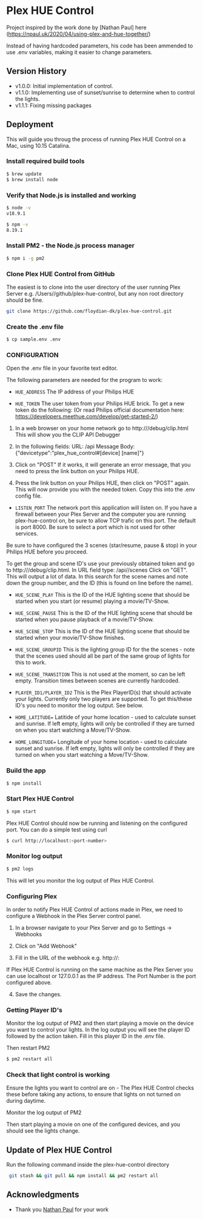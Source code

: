 # Plex HUE Control

Project inspired by the work done by [Nathan Paul] here (https://npaul.uk/2020/04/using-plex-and-hue-together/)

Instead of having hardcoded parameters, his code has been ammended to use .env variables, making it easier to change parameters.

## Version History
* v1.0.0: Initial implementation of control.
* v1.1.0: Implementing use of sunset/sunrise to determine when to control the lights.
* v1.1.1: Fixing missing packages

## Deployment

This will guide you throug the process of running Plex HUE Control on a Mac, using 10.15 Catalina.

### Install required build tools
```bash
$ brew update
$ brew install node
```

### Verify that Node.js is installed and working
```bash
$ node -v
v18.9.1

$ npm -v
8.19.1
```

### Install PM2 - the Node.js process manager
```bash
$ npm i -g pm2
```

### Clone Plex HUE Control from GitHub

The easiest is to clone into the user directory of the user running Plex Server e.g. /Users/<my-user-name>/github/plex-hue-control, but any non root directory should be fine.

```bash
git clone https://github.com/floydian-dk/plex-hue-control.git
```

### Create the .env file

```bash
$ cp sample.env .env
```

### CONFIGURATION

Open the .env file in your favorite text editor.

The following parameters are needed for the program to work:

* `HUE_ADDRESS`
The IP address of your Philips HUE


* `HUE_TOKEN`
The user token from your Philips HUE brick.
To get a new token do the following: (Or read Philips official documentation here: https://developers.meethue.com/develop/get-started-2/)

1. In a web browser on your home network go to http://<ip-address-of-hue>/debug/clip.html
This will show you the CLIP API Debugger

2. In the following fields:
	URL: /api
	Message Body: {"devicetype":"plex_hue_control#[device] [name]"}

3. Click on "POST"
If it works, it will generate an error message, that you need to press the link button on your Philips HUE.

4. Press the link button on your Philips HUE, then click on "POST" again. This will now provide you with the needed token.
Copy this into the .env config file.

* `LISTEN_PORT`
The network port this application will listen on.
If you have a firewall between your Plex Server and the computer you are running plex-hue-control on, be sure to allow TCP trafic on this port.
The default is port 8000.
Be sure to select a port which is not used for other services.

Be sure to have configured the 3 scenes (star/resume, pause & stop) in your Philips HUE before you proceed.

To get the group and scene ID's use your previously obtained token and go to http://<ip-address-of-hue>/debug/clip.html. 
In URL field type: /api/<token>/scenes
Click on "GET".
This will output a lot of data. In this search for the scene names and note down the group number, and the ID (this is found on line before the name).

* `HUE_SCENE_PLAY`
This is the ID of the HUE lighting scene that should be started when you start (or resume) playing a movie/TV-Show.

* `HUE_SCENE_PAUSE`
This is the ID of the HUE lighting scene that should be started when you pause playback of a movie/TV-Show.

* `HUE_SCENE_STOP`
This is the ID of the HUE lighting scene that should be started when your movie/TV-Show finishes.

* `HUE_SCENE_GROUPID`
This is the lighting group ID for the the scenes - note that the scenes used should all be part of the same group of lights for this to work.

* `HUE_SCENE_TRANSITION`
This is not used at the moment, so can be left empty.
Transition times between scenes are currently hardcoded.

* `PLAYER_ID1/PLAYER_ID2`
This is the Plex PlayerID(s) that should activate your lights.
Currently only two players are supported.
To get this/these ID's you need to monitor the log output. See below.

* `HOME_LATITUDE=`
Latitide of your home location - used to calculate sunset and sunrise.
If left empty, lights will only be controlled if they are turned on when you start watching a Move/TV-Show.

* `HOME_LONGITUDE=`
Longitude of your home location - used to calculate sunset and sunrise.
If left empty, lights will only be controlled if they are turned on when you start watching a Move/TV-Show.


### Build the app

```bash
$ npm install
```

### Start Plex HUE Control

```bash
$ npm start
```

Plex HUE Control should now be running and listening on the configured port.
You can do a simple test using curl
```bash
$ curl http://localhost:<port-number>
```


### Monitor log output
```bash
$ pm2 logs
```
This will let you monitor the log output of Plex HUE Control.

### Configuring Plex
In order to notify Plex HUE Control of actions made in Plex, we need to configure a Webhook in the Plex Server control panel.

1. In a browser navigate to your Plex Server and go to Settings -> Webhooks

2. Click on "Add Webhook"

3. Fill in the URL of the webhook
e.g. http://<ip-address>:<port-number>

If Plex HUE Control is running on the same machine as the Plex Server you can use localhost or 127.0.0.1 as the IP address.
The Port Number is the port configured above.

4. Save the changes.


### Getting Player ID's

Monitor the log output of PM2 and then start playing a movie on the device you want to control your lights.
In the log output you will see the player ID followed by the action taken.
Fill in this player ID in the .env file.

Then restart PM2
```bash
$ pm2 restart all
```

### Check that light control is working
Ensure the lights you want to control are on - The Plex HUE Control checks these before taking any actions, to ensure that lights on not turned on during daytime.

Monitor the log output of PM2

Then start playing a movie on one of the configured devices, and you should see the lights change.

## Update of Plex HUE Control

Run the following command inside the plex-hue-control directory
```bash
 git stash && git pull && npm install && pm2 restart all
 ```

 ## Acknowledgments

* Thank you [Nathan Paul](https://npaul.uk) for your work


